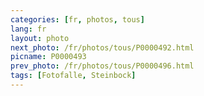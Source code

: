 ```yaml
---
categories: [fr, photos, tous]
lang: fr
layout: photo
next_photo: /fr/photos/tous/P0000492.html
picname: P0000493
prev_photo: /fr/photos/tous/P0000496.html
tags: [Fotofalle, Steinbock]
---
```

